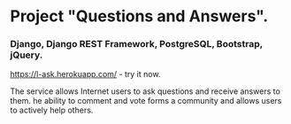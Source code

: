 # Project "Questions and Answers".
### Django, Django REST Framework, PostgreSQL, Bootstrap, jQuery.

https://l-ask.herokuapp.com/ - try it now.

The service allows Internet users to ask questions and receive answers to them.
he ability to comment and vote forms a community and allows users to actively help others.

